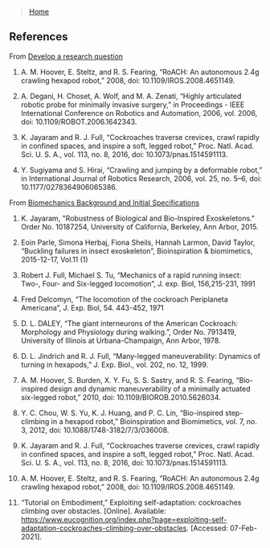>[Home](index.md)

## References

From [Develop a research question](develop-a-research-question.md)
1. A. M. Hoover, E. Steltz, and R. S. Fearing, “RoACH: An autonomous 2.4g crawling hexapod
robot,” 2008, doi: 10.1109/IROS.2008.4651149.

2. A. Degani, H. Choset, A. Wolf, and M. A. Zenati, “Highly articulated robotic probe for
minimally invasive surgery,” in Proceedings - IEEE International Conference on Robotics
and Automation, 2006, vol. 2006, doi: 10.1109/ROBOT.2006.1642343.

3. K. Jayaram and R. J. Full, “Cockroaches traverse crevices, crawl rapidly in confined spaces,
and inspire a soft, legged robot,” Proc. Natl. Acad. Sci. U. S. A., vol. 113, no. 8, 2016, doi:
10.1073/pnas.1514591113.

4. Y. Sugiyama and S. Hirai, “Crawling and jumping by a deformable robot,” in International
Journal of Robotics Research, 2006, vol. 25, no. 5–6, doi: 10.1177/0278364906065386.

From [Biomechanics Background and Initial Specifications](biomechanics-background-and-initial-specifications.md)
1. K. Jayaram, "Robustness of Biological and Bio-Inspired Exoskeletons." Order No. 10187254, University of California, Berkeley, Ann Arbor, 2015.

1. Eoin Parle, Simona Herbaj, Fiona Sheils, Hannah Larmon, David Taylor, “Buckling failures in insect exoskeleton”, Bioinspiration & biomimetics, 2015-12-17, Vol.11 (1)

3. Robert J. Full, Michael S. Tu, “Mechanics of a rapid running insect: Two-, Four- and Six-legged locomotion”, J. exp. Biol, 156,215-231, 1991

4. Fred Delcomyn, “The locomotion of the cockroach Periplaneta Americana”, J. Exp. Biol, 54. 443-452, 1971 

5. D. L. DALEY, “The giant interneurons of the American Cockroach: Morphology and Physiology during walking.”, Order No. 7913419, University of Illinois at Urbana-Champaign, Ann Arbor, 1978.

6. D. L. Jindrich and R. J. Full, “Many-legged maneuverability: Dynamics of turning in hexapods,” J. Exp. Biol., vol. 202, no. 12, 1999.

7. A. M. Hoover, S. Burden, X. Y. Fu, S. S. Sastry, and R. S. Fearing, “Bio-inspired design and dynamic maneuverability of a minimally actuated six-legged robot,” 2010, doi: 10.1109/BIOROB.2010.5626034.

8. Y. C. Chou, W. S. Yu, K. J. Huang, and P. C. Lin, “Bio-inspired step-climbing in a hexapod robot,” Bioinspiration and Biomimetics, vol. 7, no. 3, 2012, doi: 10.1088/1748-3182/7/3/036008.

9. K. Jayaram and R. J. Full, “Cockroaches traverse crevices, crawl rapidly in confined spaces, and inspire a soft, legged robot,” Proc. Natl. Acad. Sci. U. S. A., vol. 113, no. 8, 2016, doi: 10.1073/pnas.1514591113.

10. A. M. Hoover, E. Steltz, and R. S. Fearing, “RoACH: An autonomous 2.4g crawling hexapod robot,” 2008, doi: 10.1109/IROS.2008.4651149.

11. “Tutorial on Embodiment,” Exploiting self-adaptation: cockroaches climbing over obstacles. [Online]. Available: https://www.eucognition.org/index.php?page=exploiting-self-adaptation-cockroaches-climbing-over-obstacles. [Accessed: 07-Feb-2021]. 



